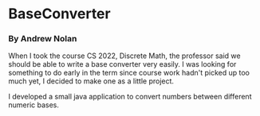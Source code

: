 # BaseConverter
### By Andrew Nolan

When I took the course CS 2022, Discrete Math, the professor said we should be able to write a base converter very easily.
I was looking for something to do early in the term since course work hadn't picked up too much yet, I decided to make
one as a little project.

I developed a small java application to convert numbers between different numeric bases. 
